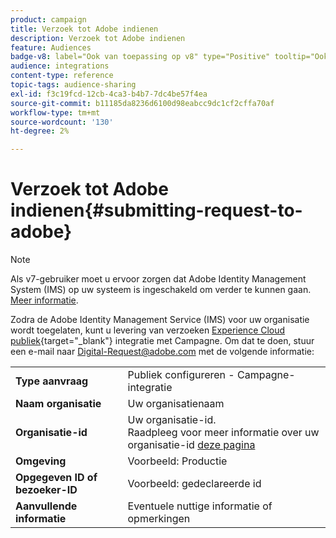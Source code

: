 ```yaml
---
product: campaign
title: Verzoek tot Adobe indienen
description: Verzoek tot Adobe indienen
feature: Audiences
badge-v8: label="Ook van toepassing op v8" type="Positive" tooltip="Ook van toepassing op campagne v8"
audience: integrations
content-type: reference
topic-tags: audience-sharing
exl-id: f3c19fcd-12cb-4ca3-b4b7-7dc4be57f4ea
source-git-commit: b11185da8236d6100d98eabcc9dc1cf2cffa70af
workflow-type: tm+mt
source-wordcount: '130'
ht-degree: 2%

---
```


# Verzoek tot Adobe indienen{#submitting-request-to-adobe}

>[!NOTE]
>
>Als v7-gebruiker moet u ervoor zorgen dat Adobe Identity Management System (IMS) op uw systeem is ingeschakeld om verder te kunnen gaan. [Meer informatie](../../integrations/using/about-adobe-id.md).

Zodra de Adobe Identity Management Service (IMS) voor uw organisatie wordt toegelaten, kunt u levering van verzoeken [Experience Cloud publiek](https://experienceleague.adobe.com/en/docs/core-services/interface/services/audiences/overview){target="_blank"} integratie met Campagne. Om dat te doen, stuur een e-mail naar [Digital-Request@adobe.com](mailto:Digital-Request@adobe.com) met de volgende informatie:

<table> 
 <tbody> 
  <tr> 
   <td> <strong>Type aanvraag</strong><br /> </td> 
   <td> Publiek configureren - Campagne-integratie </td> 
  </tr> 
  <tr> 
   <td> <strong>Naam organisatie</strong><br /> </td> 
   <td> Uw organisatienaam </td> 
  </tr> 
  <tr> 
   <td> <strong>Organisatie-id</strong><br /> </td> 
   <td> Uw organisatie-id. <br> Raadpleeg voor meer informatie over uw organisatie-id <a href="https://experienceleague.adobe.com/docs/core-services/interface/administration/organizations.html?lang=nl">deze pagina</a></td> 
  </tr> 
  <tr> 
   <td> <strong>Omgeving</strong><br /> </td> 
   <td> Voorbeeld: Productie </td> 
  </tr> 
  <!--tr> 
   <td> <strong>AAM or People Service</strong><br /> </td> 
   <td> Example: Adobe Audience Manager. Make sure to mention whether or not you own Audience Manager license.</td> 
  </tr--> 
  <tr> 
   <td> <strong>Opgegeven ID of bezoeker-ID</strong><br /> </td> 
   <td> Voorbeeld: gedeclareerde id </td> 
  </tr> 
  <tr> 
   <td> <strong>Aanvullende informatie</strong><br /> </td> 
   <td> Eventuele nuttige informatie of opmerkingen </td> 
  </tr> 
 </tbody> 
</table>
